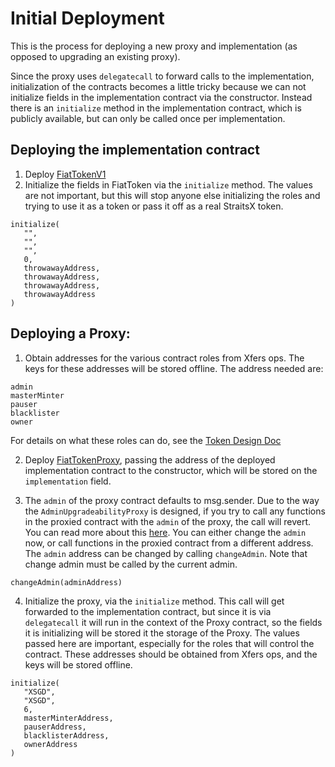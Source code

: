 # Initial Deployment

This is the process for deploying a new proxy and implementation (as opposed to upgrading an existing proxy).

Since the proxy uses `delegatecall` to forward calls to the implementation, initialization of the contracts becomes a little tricky because we can not initialize fields in the implementation contract via the constructor. Instead there is an `initialize` method in the implementation contract, which is publicly available, but can only be called once per implementation.


## Deploying the implementation contract
1. Deploy [FiatTokenV1](../contracts/FiatTokenV1.sol)
2. Initialize the fields in FiatToken via the `initialize` method. The values are not important, but this will stop anyone else initializing the roles and trying to use it as a token or pass it off as a real StraitsX token. 
```
initialize(
   "",
   "",
   "",
   0,
   throwawayAddress,
   throwawayAddress,
   throwawayAddress,
   throwawayAddress
)
```

## Deploying a Proxy:

1. Obtain addresses for the various contract roles from Xfers ops. The keys for these addresses will be stored offline.
The address needed are:
```
admin
masterMinter
pauser
blacklister
owner
```
For details on what these roles can do, see the [Token Design Doc](tokendesign.md)

2. Deploy [FiatTokenProxy](../contracts/FiatTokenProxy.sol), passing the address of the deployed implementation contract to the constructor, which will be stored on the `implementation` field.

3. The `admin` of the proxy contract defaults to msg.sender. Due to the way the `AdminUpgradeabilityProxy` is designed, if you try to call any functions in the proxied contract with the `admin` of the proxy, the call will revert. You can read more about this [here](https://docs.openzeppelin.com/upgrades/2.7/proxies#transparent-proxies-and-function-clashes). You can either change the `admin` now, or call functions in the proxied contract from a different address. The `admin` address can be changed by calling `changeAdmin`. Note that change admin must be called by the current admin.
```
changeAdmin(adminAddress)
```

4. Initialize the proxy, via the `initialize` method. This call will get forwarded to the implementation contract, but since it is via `delegatecall` it will run in the context of the Proxy contract, so the fields it is initializing will be stored it the storage of the Proxy. The values passed here are important, especially for the roles that will control the contract. These addresses should be obtained from Xfers ops, and the keys will be stored offline.

```
initialize(
   "XSGD",
   "XSGD",
   6,
   masterMinterAddress,
   pauserAddress,
   blacklisterAddress,
   ownerAddress
)
```